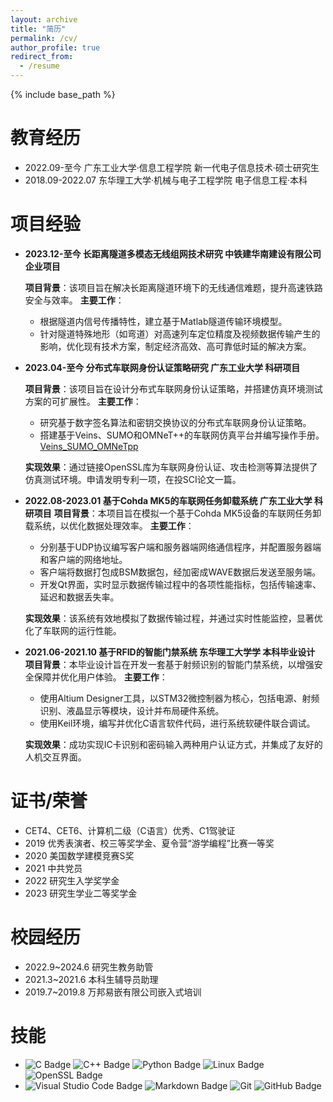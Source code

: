 ```yaml
---
layout: archive
title: "简历"
permalink: /cv/
author_profile: true
redirect_from:
  - /resume
---
```


{% include base_path %}

教育经历
======
* 2022.09-至今  广东工业大学·信息工程学院  新一代电子信息技术·硕士研究生
* 2018.09-2022.07  东华理工大学·机械与电子工程学院  电子信息工程·本科


项目经验
======
* **2023.12-至今 长距离隧道多模态无线组网技术研究 中铁建华南建设有限公司  企业项目**
  
  **项目背景**：该项目旨在解决长距离隧道环境下的无线通信难题，提升高速铁路安全与效率。
  **主要工作**：
    - 根据隧道内信号传播特性，建立基于Matlab隧道传输环境模型。
    - 针对隧道特殊地形（如弯道）对高速列车定位精度及视频数据传输产生的影响，优化现有技术方案，制定经济高效、高可靠低时延的解决方案。

* **2023.04-至今  分布式车联网身份认证策略研究  广东工业大学  科研项目**
  
  **项目背景**：该项目旨在设计分布式车联网身份认证策略，并搭建仿真环境测试方案的可扩展性。
  **主要工作**：
    - 研究基于数字签名算法和密钥交换协议的分布式车联网身份认证策略。
    - 搭建基于Veins、SUMO和OMNeT++的车联网仿真平台并编写操作手册。[Veins\_SUMO\_OMNeTpp](https://github.com/Internet-of-Vehicles-Code/Veins_SUMO_OMNeTpp)

  **实现效果**：通过链接OpenSSL库为车联网身份认证、攻击检测等算法提供了仿真测试环境。申请发明专利一项，在投SCI论文一篇。

* **2022.08-2023.01 基于Cohda MK5的车联网任务卸载系统 广东工业大学 科研项目**
  **项目背景**：本项目旨在模拟一个基于Cohda MK5设备的车联网任务卸载系统，以优化数据处理效率。
  **主要工作**：
    - 分别基于UDP协议编写客户端和服务器端网络通信程序，并配置服务器端和客户端的网络地址。
    - 客户端将数据打包成BSM数据包，经加密成WAVE数据后发送至服务端。
    - 开发Qt界面，实时显示数据传输过程中的各项性能指标，包括传输速率、延迟和数据丢失率。
  
  **实现效果**：该系统有效地模拟了数据传输过程，并通过实时性能监控，显著优化了车联网的运行性能。

* **2021.06-2021.10 基于RFID的智能门禁系统 东华理工大学学 本科毕业设计**
  **项目背景**：本毕业设计旨在开发一套基于射频识别的智能门禁系统，以增强安全保障并优化用户体验。
  **主要工作**：
    - 使用Altium Designer工具，以STM32微控制器为核心，包括电源、射频识别、液晶显示等模块，设计并布局硬件系统。
    - 使用Keil环境，编写并优化C语言软件代码，进行系统软硬件联合调试。
  
  **实现效果**：成功实现IC卡识别和密码输入两种用户认证方式，并集成了友好的人机交互界面。


证书/荣誉
======
* CET4、CET6、计算机二级（C语言）优秀、C1驾驶证
* 2019 优秀表演者、校三等奖学金、夏令营“游学编程”比赛一等奖
* 2020 美国数学建模竞赛S奖 
* 2021 中共党员
* 2022 研究生入学奖学金
* 2023 研究生学业二等奖学金

校园经历
======
* 2022.9~2024.6  研究生教务助管
* 2021.3~2021.6  本科生辅导员助理
* 2019.7~2019.8  万邦易嵌有限公司嵌入式培训

技能
======
* ![C Badge](https://img.shields.io/badge/C-A8B9CC?logo=c&logoColor=fff&style=flat) ![C++ Badge](https://img.shields.io/badge/C%2B%2B-00599C?logo=cplusplus&logoColor=fff&style=flat) ![Python Badge](https://img.shields.io/badge/Python-3776AB?logo=python&logoColor=fff&style=flat) ![Linux Badge](https://img.shields.io/badge/Linux-FCC624?logo=linux&logoColor=000&style=flat) ![OpenSSL Badge](https://img.shields.io/badge/OpenSSL-721412?logo=openssl&style=flar)
* ![Visual Studio Code Badge](https://img.shields.io/badge/Visual%20Studio%20Code-007ACC?logo=visualstudiocode&logoColor=fff&style=flat) ![Markdown Badge](https://img.shields.io/badge/Markdown-3776AB?logo=markdown&logoColor=fff&style=flat) ![Git](https://img.shields.io/badge/-Git-000000?logo=git&logoColor=FF7043) ![GitHub Badge](https://img.shields.io/badge/GitHub-181717?logo=github&logoColor=fff&style=flat) 


